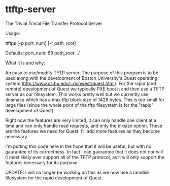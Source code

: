 ttftp-server
============

The Trivial Trivial File Transfer Protocol Server

Usage: 

ttftps [-p port_num] [-r path_root]

Defaults:
	port_num:  69
	path_root:  ./


What it is and why:

An easy to use/modify TFTP server.  The purpose of this program is to
be used along with the development of Boston University's Quest
operating system (http://www.cs.bu.edu/~richwest/quest.html).  For the
rapid (and remote) development of Quest we typically PXE boot it and
then use a TFTP server as our filesystem.  This works pretty well but
we currently use dnsmasq which has a max tftp block size of 1428
bytes.  This is too small for large files (since the whole point of
the tftp filesystem is for the "rapid" development of Quest).

Right now the features are very limited, it can only handle one client
at a time and can only handle read requests, and only the blksize
option.  These are the features we need for Quest.  I'll add more
features as they become necessary.

I'm putting this code here in the hope that it will be useful, but
with no gaurantee of its correctness.  In fact I can gaurantee that it
does not nor will it most likely ever support all of the TFTP
protocol, as it will only support the features necessary for its
purpose.

UPDATE: I will no longer be working on this as we now use a ramdisk
filesystem for the rapid development of Quest.
